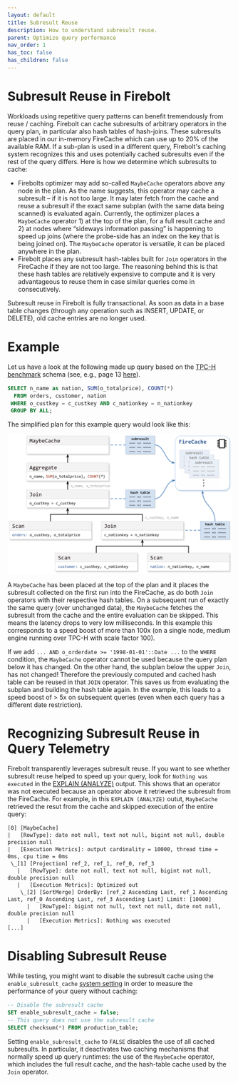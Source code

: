```yaml
---
layout: default
title: Subresult Reuse
description: How to understand subresult reuse.
parent: Optimize query performance
nav_order: 1
has_toc: false
has_children: false
---
```


# Subresult Reuse in Firebolt

Workloads using repetitive query patterns can benefit tremendously from reuse / caching. Firebolt can cache subresults of arbitrary operators in the query plan, in particular also hash tables of hash-joins.
These subresults are placed in our in-memory FireCache which can use up to 20% of the available RAM. If a sub-plan is used in a different query, Firebolt's caching system recognizes this and uses potentially cached subresults even if the rest of the query differs. Here is how we determine which subresults to cache:
- Firebolts optimizer may add so-called `MaybeCache` operators above any node in the plan. As the name suggests, this operator may cache a subresult – if it is not too large. It may later fetch from the cache and reuse a subresult if the exact same subplan (with the same data being scanned) is evaluated again.
Currently, the optimizer places a `MaybeCache` operator 1) at the top of the plan, for a full result cache and 2) at nodes where “sideways information passing” is happening to speed up joins (where the probe-side has an index on the key that is being joined on).
The `MaybeCache` operator is versatile, it can be placed anywhere in the plan. 
- Firebolt places any subresult hash-tables built for `Join` operators in the FireCache if they are not too large. The reasoning behind this is that these hash tables are relatively expensive to compute and it is very advantageous to reuse them in case similar queries come in consecutively.

Subresult reuse in Firebolt is fully transactional. As soon as data in a base table changes (through any operation such as INSERT, UPDATE, or DELETE), old cache entries are no longer used.

# Example 

Let us have a look at the following made up query based on the [TPC-H benchmark](https://www.tpc.org/tpch/) schema (see, e.g., page 13 [here](https://www.tpc.org/TPC_Documents_Current_Versions/pdf/TPC-H_v3.0.1.pdf)).

```SQL
SELECT n_name as nation, SUM(o_totalprice), COUNT(*)
  FROM orders, customer, nation
 WHERE o_custkey = c_custkey AND c_nationkey = n_nationkey
 GROUP BY ALL;
```

The simplified plan for this example query would look like this:

<img src="../../assets/images/subresult_reuse.png" alt="A query plan using subresult reuse." width="700"/>

A `MaybeCache` has been placed at the top of the plan and it places the subresult collected on the first run into the FireCache, as do both `Join` operators with their respective hash tables.
On a subsequent run of exactly the same query (over unchanged data), the `MaybeCache` fetches the subresult from the cache and the entire evaluation can be skipped. This means the latency drops to very low milliseconds. In this example this corresponds to a speed boost of more than 100x (on a single node, medium engine running over TPC-H with scale factor 100).

If we add `... AND o_orderdate >= '1998-01-01'::Date ...` to the `WHERE` condition, the `MaybeCache` operator cannot be used because the query plan below it has changed. On the other hand, the subplan below the upper `Join`, has not changed! Therefore the previously computed and cached hash table can be reused in that `JOIN` operator. This saves us from evaluating the subplan and building the hash table again.
In the example, this leads to a speed boost of > 5x on subsequent queries (even when each query has a different date restriction).

# Recognizing Subresult Reuse in Query Telemetry

Firebolt transparently leverages subresult reuse. If you want to see whether subresult reuse helped to speed up your query, look for `Nothing was executed` in the [EXPLAIN (ANALYZE)](../../sql_reference/commands/queries/explain.md) output. This shows that an operator was not executed because an operator above it retrieved the subresult from the FireCache. For example, in this `EXPLAIN (ANALYZE)` outut, `MaybeCache` retrieved the resut from the cache and skipped execution of the entire query:

```
[0] [MaybeCache]
|   [RowType]: date not null, text not null, bigint not null, double precision null
|   [Execution Metrics]: output cardinality = 10000, thread time = 0ms, cpu time = 0ms
 \_[1] [Projection] ref_2, ref_1, ref_0, ref_3
   |   [RowType]: date not null, text not null, bigint not null, double precision null
   |   [Execution Metrics]: Optimized out
    \_[2] [SortMerge] OrderBy: [ref_2 Ascending Last, ref_1 Ascending Last, ref_0 Ascending Last, ref_3 Ascending Last] Limit: [10000]
      |   [RowType]: bigint not null, text not null, date not null, double precision null
      |   [Execution Metrics]: Nothing was executed
[...]
```

# Disabling Subresult Reuse

While testing, you might want to disable the subresult cache using the `enable_subresult_cache` [system setting](../../Reference/system-settings.md) in order to measure the performance of your query without caching:

```sql
-- Disable the subresult cache
SET enable_subresult_cache = false;
-- This query does not use the subresult cache
SELECT checksum(*) FROM production_table;
```

Setting `enable_subresult_cache` to `FALSE` disables the use of all cached subresults. In particular, it deactivates two caching mechanisms that normally speed up query runtimes: the use of the `MaybeCache` operator, which includes the full result cache, and the hash-table cache used by the `Join` operator.
